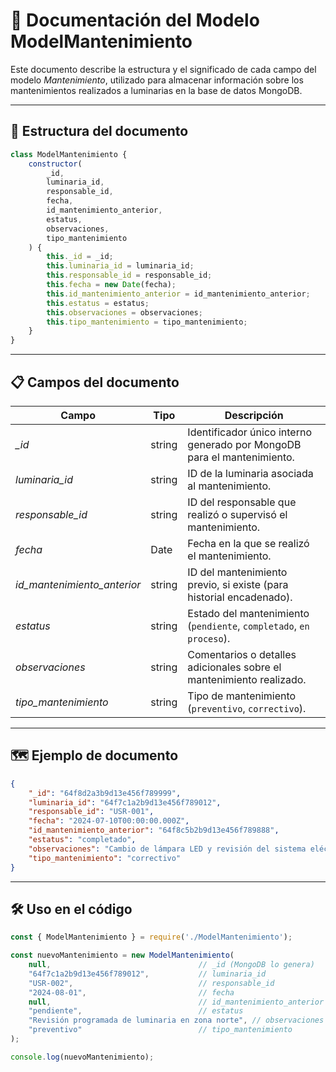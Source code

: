# 📄 Documentación del Modelo ModelMantenimiento

Este documento describe la estructura y el significado de cada campo del modelo *Mantenimiento*, utilizado para almacenar información sobre los mantenimientos realizados a luminarias en la base de datos MongoDB.

---

## 📌 Estructura del documento

```javascript
class ModelMantenimiento {
    constructor(
        _id,
        luminaria_id,
        responsable_id,
        fecha,
        id_mantenimiento_anterior,
        estatus,
        observaciones,
        tipo_mantenimiento
    ) {
        this._id = _id;
        this.luminaria_id = luminaria_id;
        this.responsable_id = responsable_id;
        this.fecha = new Date(fecha);
        this.id_mantenimiento_anterior = id_mantenimiento_anterior;
        this.estatus = estatus;
        this.observaciones = observaciones;
        this.tipo_mantenimiento = tipo_mantenimiento;
    }
}
```

---

## 📋 Campos del documento

| Campo                      | Tipo    | Descripción                                                                 |
|----------------------------|---------|-----------------------------------------------------------------------------|
| *_id*                      | string  | Identificador único interno generado por MongoDB para el mantenimiento.     |
| *luminaria_id*             | string  | ID de la luminaria asociada al mantenimiento.                               |
| *responsable_id*           | string  | ID del responsable que realizó o supervisó el mantenimiento.                |
| *fecha*                    | Date    | Fecha en la que se realizó el mantenimiento.                                |
| *id_mantenimiento_anterior*| string  | ID del mantenimiento previo, si existe (para historial encadenado).         |
| *estatus*                  | string  | Estado del mantenimiento (`pendiente`, `completado`, `en proceso`).         |
| *observaciones*            | string  | Comentarios o detalles adicionales sobre el mantenimiento realizado.         |
| *tipo_mantenimiento*       | string  | Tipo de mantenimiento (`preventivo`, `correctivo`).                         |

---

## 🗺 Ejemplo de documento 

```json
{
    "_id": "64f8d2a3b9d13e456f789999",
    "luminaria_id": "64f7c1a2b9d13e456f789012",
    "responsable_id": "USR-001",
    "fecha": "2024-07-10T00:00:00.000Z",
    "id_mantenimiento_anterior": "64f8c5b2b9d13e456f789888",
    "estatus": "completado",
    "observaciones": "Cambio de lámpara LED y revisión del sistema eléctrico.",
    "tipo_mantenimiento": "correctivo"
}
```

---

## 🛠 Uso en el código

```javascript
const { ModelMantenimiento } = require('./ModelMantenimiento');

const nuevoMantenimiento = new ModelMantenimiento(
    null,                                 // _id (MongoDB lo genera)
    "64f7c1a2b9d13e456f789012",           // luminaria_id
    "USR-002",                            // responsable_id
    "2024-08-01",                         // fecha
    null,                                 // id_mantenimiento_anterior
    "pendiente",                          // estatus
    "Revisión programada de luminaria en zona norte", // observaciones
    "preventivo"                          // tipo_mantenimiento
);

console.log(nuevoMantenimiento);
```